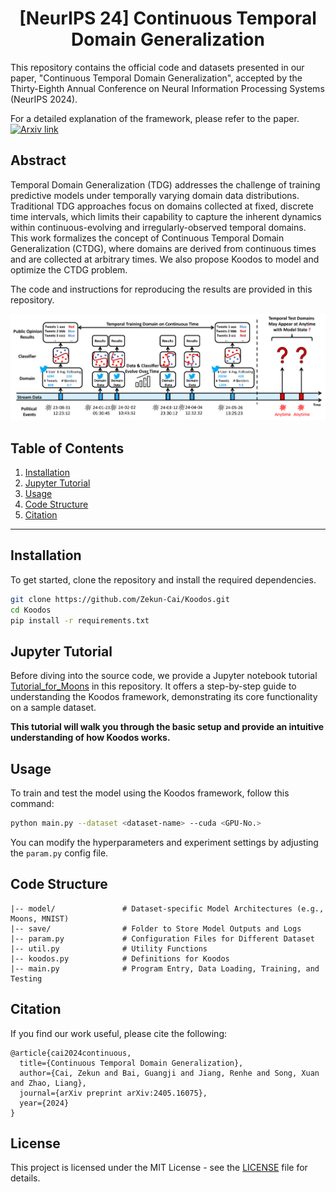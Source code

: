 <h1 align="center">[NeurIPS 24] Continuous Temporal Domain Generalization</h1>

This repository contains the official code and datasets presented in our paper, "Continuous Temporal Domain Generalization", accepted by the Thirty-Eighth Annual Conference on Neural Information Processing Systems (NeurIPS 2024).

For a detailed explanation of the framework, please refer to the paper. [![Arxiv link](https://img.shields.io/static/v1?label=arXiv&message=CTDG&color=red&logo=arxiv)](https://arxiv.org/abs/2405.16075)

## Abstract
Temporal Domain Generalization (TDG) addresses the challenge of training predictive models under temporally varying domain data distributions. Traditional TDG approaches focus on domains collected at fixed, discrete time intervals, which limits their capability to capture the inherent dynamics within continuous-evolving and irregularly-observed temporal domains. This work formalizes the concept of Continuous Temporal Domain Generalization (CTDG), where domains are derived from continuous times and are collected at arbitrary times. We also propose Koodos to model and optimize the CTDG problem.

The code and instructions for reproducing the results are provided in this repository.

<p align="center">
  <img src="./figures/Illustration.png" width="790">
</p>

## Table of Contents
1. [Installation](#installation)
2. [Jupyter Tutorial](#jupyter-tutorial)
3. [Usage](#usage)
4. [Code Structure](#code-structure)
5. [Citation](#citation)

---

## Installation

To get started, clone the repository and install the required dependencies.

```bash
git clone https://github.com/Zekun-Cai/Koodos.git
cd Koodos
pip install -r requirements.txt
```

## Jupyter Tutorial

Before diving into the source code, we provide a Jupyter notebook tutorial [Tutorial_for_Moons](./Tutorial_for_Moons.ipynb)  in this repository. It offers a step-by-step guide to understanding the Koodos framework, demonstrating its core functionality on a sample dataset.

**This tutorial will walk you through the basic setup and provide an intuitive understanding of how Koodos works.**

## Usage

To train and test the model using the Koodos framework, follow this command:

```bash
python main.py --dataset <dataset-name> --cuda <GPU-No.>
```

You can modify the hyperparameters and experiment settings by adjusting the ```param.py``` config file.

## Code Structure

```
|-- model/               # Dataset-specific Model Architectures (e.g., Moons, MNIST)
|-- save/                # Folder to Store Model Outputs and Logs
|-- param.py             # Configuration Files for Different Dataset
|-- util.py              # Utility Functions
|-- koodos.py            # Definitions for Koodos
|-- main.py              # Program Entry, Data Loading, Training, and Testing
```

## Citation
If you find our work useful, please cite the following:

```  
@article{cai2024continuous,
  title={Continuous Temporal Domain Generalization},
  author={Cai, Zekun and Bai, Guangji and Jiang, Renhe and Song, Xuan and Zhao, Liang},
  journal={arXiv preprint arXiv:2405.16075},
  year={2024}
}
```

## License

This project is licensed under the MIT License - see the [LICENSE](LICENSE) file for details.
